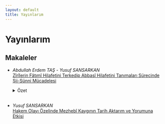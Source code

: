 ```yaml
---
layout: default
title: Yayınlarım
---
```


# Yayınlarım

## Makaleler

-  _Abdullah Erdem TAŞ_ - _Yusuf SANSARKAN_<br>
<a target="_blank" href="http://www.emakalat.com/tr/pub/issue/50272/660384">Zîrîlerin Fâtımî Hilafetini Terkedip Abbasî Hilafetini Tanımaları Sürecinde Şii-Sünni Mücadelesi</a>
    <details>
            <summary>Özet</summary>
            <p>İlk Kuzey Afrika fetihlerinden itibaren Berberîlerin merkezî yönetimle sıkıntılar yaşadığı bilinmektedir. Başlarda irtidat etmeye meyilli olan Berberîler, zaman içerisinde irtidattan vazgeçip muhalif siyasî-dinî fırkalara intisap etmeyi tercih ettiler. 8. yüzyılda Hâricîliğin etkili olduğu Kuzey Afrika'da 10. yüzyılda diğer bir muhalif fırka olan İsmailî Şiîlik Berberîler arasında yayılma imkânı buldu. Fâtımîlerin, Kutâme kabilesinin desteğiyle Ağlebî emaretini yıkmaları ve İfrikiye'de devletlerini kurmaları bölgede önemli hadiselerin de fitilini ateşledi. Hem Hâricîler hem de Sünnîler bu yeni otoriteye itaat etmeyeceklerini gösterdiler. Fâtımîler zor da olsa bu isyanları bastırmayı başardılar. Ancak başşehrin İfrikiye'den Mısır'a taşınması bir süre sonra Fâtımîlerin Kuzey Afrika'daki hâkimiyetlerini zayıflatmaya başladı. Kendilerine bağlı olarak Kuzey Afrika'yı yöneten Zîrî hanedanının müstakil olma teşebbüslerini farklı siyasî manevralarla uzun bir dönem engelleyen Fâtımîler, 11. yüzyılın ortalarına gelindiğinde artık Zîrîleri kontrol edemez hâle gelmişti. Hanedandan Muiz b. Bâdis, Sünnî âlimlerin de desteğiyle Fâtımîlerden bağımsız olmak siyasetini dinî alana da taşıdı ve Şiîlere karşı Sünnîleri destekledi. Bu makâlede Zîrî Emiri Muiz döneminde (406-454 | 1016-1062) özellikle Mâlikî âlimlerin halk ve emir üzerindeki nüfuzu ile bu nüfuzun Şiî-Sünnî mücadelesindeki etkisi siyasî ve içtimaî yansımaları açısından ele alınacaktır.</p>
    </details><br>

- _Yusuf SANSARKAN_<br>
<a href="/_yayinlar/hakem_olayi.html">Hakem Olayı Özelinde Mezhebî Kaygının Tarih Aktarım ve Yorumuna Etkisi</a>